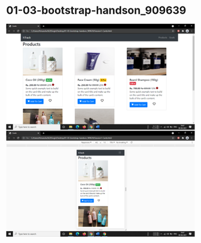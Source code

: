 # 01-03-bootstrap-handson_909639
![Desktop View](https://github.com/himanshusingh1509/01-03-bootstrap-handson_909639/blob/main/Output/Screenshot%20(60).png)
![Mobile View](https://github.com/himanshusingh1509/01-03-bootstrap-handson_909639/blob/main/Output/Screenshot%20(61).png)
